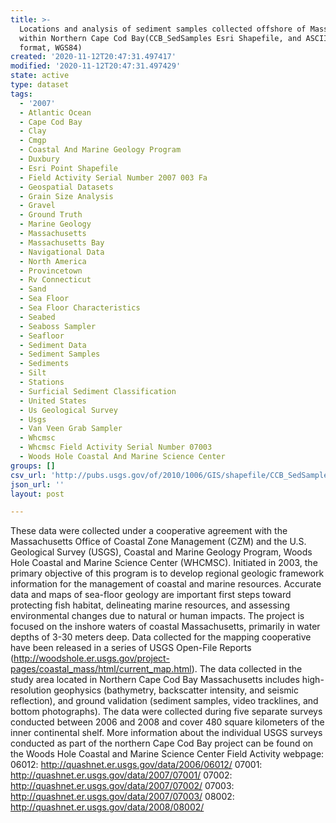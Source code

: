 ```yaml
---
title: >-
  Locations and analysis of sediment samples collected offshore of Massachusetts
  within Northern Cape Cod Bay(CCB_SedSamples Esri Shapefile, and ASCII text
  format, WGS84)
created: '2020-11-12T20:47:31.497417'
modified: '2020-11-12T20:47:31.497429'
state: active
type: dataset
tags:
  - '2007'
  - Atlantic Ocean
  - Cape Cod Bay
  - Clay
  - Cmgp
  - Coastal And Marine Geology Program
  - Duxbury
  - Esri Point Shapefile
  - Field Activity Serial Number 2007 003 Fa
  - Geospatial Datasets
  - Grain Size Analysis
  - Gravel
  - Ground Truth
  - Marine Geology
  - Massachusetts
  - Massachusetts Bay
  - Navigational Data
  - North America
  - Provincetown
  - Rv Connecticut
  - Sand
  - Sea Floor
  - Sea Floor Characteristics
  - Seabed
  - Seaboss Sampler
  - Seafloor
  - Sediment Data
  - Sediment Samples
  - Sediments
  - Silt
  - Stations
  - Surficial Sediment Classification
  - United States
  - Us Geological Survey
  - Usgs
  - Van Veen Grab Sampler
  - Whcmsc
  - Whcmsc Field Activity Serial Number 07003
  - Woods Hole Coastal And Marine Science Center
groups: []
csv_url: 'http://pubs.usgs.gov/of/2010/1006/GIS/shapefile/CCB_SedSamples.csv'
json_url: ''
layout: post

---
```

These data were collected under a cooperative agreement with the Massachusetts Office of Coastal Zone Management (CZM) and the U.S. Geological Survey (USGS), Coastal and Marine Geology Program, Woods Hole Coastal and Marine Science Center (WHCMSC). Initiated in 2003, the primary objective of this program is to develop regional geologic framework information for the management of coastal and marine resources. Accurate data and maps of sea-floor geology are important first steps toward protecting fish habitat, delineating marine resources, and assessing environmental changes due to natural or human impacts. The project is focused on the inshore waters of coastal Massachusetts, primarily in water depths of 3-30 meters deep. Data collected for the mapping cooperative have been released in a series of USGS Open-File Reports (http://woodshole.er.usgs.gov/project-pages/coastal_mass/html/current_map.html). The data collected in the study area located in Northern Cape Cod Bay Massachusetts includes high-resolution geophysics (bathymetry, backscatter intensity, and seismic reflection), and ground validation (sediment samples, video tracklines, and bottom photographs). The data were collected during five separate surveys conducted between 2006 and 2008 and cover 480 square kilometers of the inner continental shelf. More information about the individual USGS surveys conducted as part of the northern Cape Cod Bay project can be found on the Woods Hole Coastal and Marine Science Center Field Activity webpage: 06012: http://quashnet.er.usgs.gov/data/2006/06012/ 07001: http://quashnet.er.usgs.gov/data/2007/07001/ 07002: http://quashnet.er.usgs.gov/data/2007/07002/ 07003: http://quashnet.er.usgs.gov/data/2007/07003/ 08002: http://quashnet.er.usgs.gov/data/2008/08002/
